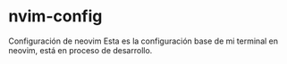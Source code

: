 # nvim-config
Configuración de neovim
Esta es la configuración base de mi terminal en neovim, está en proceso de desarrollo.
